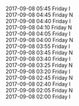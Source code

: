 2017-09-08 05:45 Friday  I  
2017-09-08 04:45 Friday  N  
2017-09-08 04:40 Friday  I  
2017-09-08 04:10 Friday  N  
2017-09-08 04:05 Friday  I  
2017-09-08 04:00 Friday  N  
2017-09-08 03:55 Friday  I  
2017-09-08 03:45 Friday  N  
2017-09-08 03:40 Friday  I  
2017-09-08 03:25 Friday  N  
2017-09-08 03:20 Friday  I  
2017-09-08 02:45 Friday  N  
2017-09-08 02:40 Friday  I  
2017-09-08 02:05 Friday  N  
2017-09-08 02:00 Friday  I  
